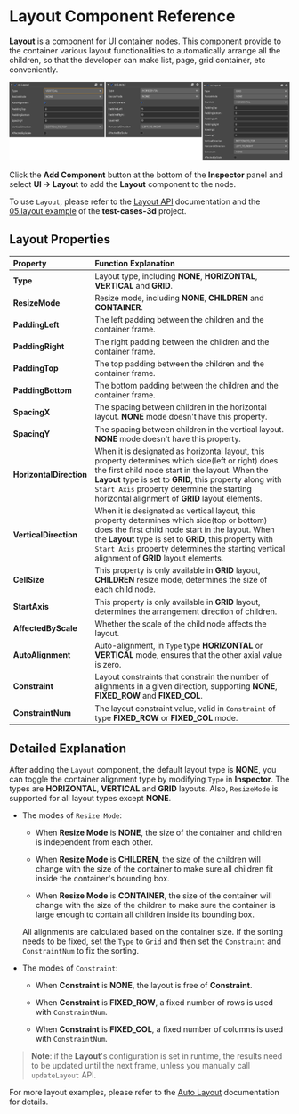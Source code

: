# Layout Component Reference

__Layout__ is a component for UI container nodes. This component provide to the container various layout functionalities to automatically arrange all the children, so that the developer can make list, page, grid container, etc conveniently.

  ![layout](layout/layout.png)

Click the __Add Component__ button at the bottom of the __Inspector__ panel and select __UI -> Layout__ to add the __Layout__ component to the node.

To use `Layout`, please refer to the [Layout API](__APIDOC__/en/#/docs/3.3/en/ui/Class/Layout) documentation and the [05.layout example](https://github.com/cocos/cocos-test-projects/tree/v3.3/assets/cases/ui/05.layout) of the **test-cases-3d** project.

## Layout Properties

| Property           | Function Explanation      |
| :--------------         | :-----------   |
| __Type__                 | Layout type, including __NONE__, __HORIZONTAL__, __VERTICAL__ and __GRID__. |
| __ResizeMode__           | Resize mode, including __NONE__, __CHILDREN__ and __CONTAINER__. |
| __PaddingLeft__          | The left padding between the children and the container frame. |
| __PaddingRight__         | The right padding between the children and the container frame. |
| __PaddingTop__           | The top padding between the children and the container frame. |
| __PaddingBottom__        | The bottom padding between the children and the container frame. |
| __SpacingX__             | The spacing between children in the horizontal layout. __NONE__ mode doesn't have this property. |
| __SpacingY__             | The spacing between children in the vertical layout. __NONE__ mode doesn't have this property. |
| __HorizontalDirection__  | When it is designated as horizontal layout, this property determines which side(left or right) does the first child node start in the layout. When the __Layout__ type is set to __GRID__, this property along with `Start Axis` property determine the starting horizontal alignment of __GRID__ layout elements. |
| __VerticalDirection__    | When it is designated as vertical layout, this property determines which side(top or bottom) does the first child node start in the layout. When the __Layout__ type is set to __GRID__, this property with `Start Axis` property determines the starting vertical alignment of __GRID__ layout elements. |
| __CellSize__             | This property is only available in __GRID__ layout, __CHILDREN__ resize mode, determines the size of each child node. |
| __StartAxis__            | This property is only available in __GRID__ layout, determines the arrangement direction of children. |
| __AffectedByScale__      | Whether the scale of the child node affects the layout.  |
| __AutoAlignment__      | Auto-alignment, in `Type` type __HORIZONTAL__ or __VERTICAL__ mode, ensures that the other axial value is zero.  |
| __Constraint__      | Layout constraints that constrain the number of alignments in a given direction, supporting __NONE__, __FIXED_ROW__ and __FIXED_COL__.  |
| __ConstraintNum__      | The layout constraint value, valid in `Constraint` of type __FIXED_ROW__ or __FIXED_COL__ mode.  |

## Detailed Explanation

After adding the `Layout` component, the default layout type is __NONE__, you can toggle the container alignment type by modifying `Type` in **Inspector**. The types are **HORIZONTAL**, **VERTICAL** and **GRID** layouts. Also, `ResizeMode` is supported for all layout types except **NONE**.

- The modes of `Resize Mode`:

    - When __Resize Mode__ is __NONE__, the size of the container and children is independent from each other.

    - When __Resize Mode__ is __CHILDREN__, the size of the children will change with the size of the container to make sure all children fit inside the container's bounding box.

    - When __Resize Mode__ is __CONTAINER__, the size of the container will change with the size of the children to make sure the container is large enough to contain all children inside its bounding box.

    All alignments are calculated based on the container size. If the sorting needs to be fixed, set the `Type` to `Grid` and then set the `Constraint` and `ConstraintNum` to fix the sorting.

- The modes of `Constraint`:

    - When __Constraint__ is __NONE__, the layout is free of __Constraint__.

    - When __Constraint__ is __FIXED_ROW__, a fixed number of rows is used with `ConstraintNum`.

    - When __Constraint__ is __FIXED_COL__, a fixed number of columns is used with `ConstraintNum`.

> __Note__: if the __Layout__'s configuration is set in runtime, the results need to be updated until the next frame, unless you manually call `updateLayout` API.

For more layout examples, please refer to the [Auto Layout](../engine/auto-layout.md) documentation for details.
